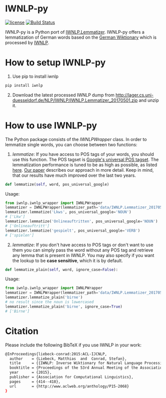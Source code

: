# IWNLP-py
[![license](https://img.shields.io/github/license/mashape/apistatus.svg?maxAge=2592000)](https://github.com/Liebeck/IWNLP-py/master/LICENSE.md)
[![Build Status](https://api.travis-ci.org/Liebeck/IWNLP-py.svg?branch=master)](https://travis-ci.com/Liebeck/IWNLP-py)

IWNLP-py is a Python port of [IWNLP.Lemmatizer](https://github.com/Liebeck/IWNLP.Lemmatizer). IWNLP-py offers a lemmatization of German words based on the [German Wiktionary](https://de.wiktionary.org/wiki) which is processed by [IWNLP](https://github.com/Liebeck/IWNLP).

# How to setup IWNLP-py
1. Use pip to install iwnlp
``` bash
pip install iwnlp
```
2. Download the latest processed IWNLP dump from http://lager.cs.uni-duesseldorf.de/NLP/IWNLP/IWNLP.Lemmatizer_20170501.zip and unzip it.


# How to use IWNLP-py
The Python package consists of the *IWNLPWrapper* class. In order to lemmatize single words, you can choose between two functions:
1. *lemmatize*: If you have access to POS tags of your words, you should use this function. The POS tagset is [Google's universal POS tagset](http://universaldependencies.org/u/pos/). The lemmatization performance is tuned to be as high as possible, as listed [here](http://www.iwnlp.com/iwnlp_results.html). [Our paper](http://www.aclweb.org/anthology/P15-2068) describes our approach in more detail. Keep in mind, that our results have much improved over the last two years.
``` python
def lemmatize(self, word, pos_universal_google)
```
Usage:
``` python
from iwnlp.iwnlp_wrapper import IWNLPWrapper
lemmatizer = IWNLPWrapper(lemmatizer_path='data/IWNLP.Lemmatizer_20170501.json')
lemmatizer.lemmatize('Lkws', pos_universal_google='NOUN')
# ['Lkw']
lemmatizer.lemmatize('Onlineauftritten', pos_universal_google='NOUN')
# ['Onlineauftritt']
lemmatizer.lemmatize('gespielt', pos_universal_google='VERB')
# ['spielen']
```

2. *lemmatize*: If you don't have access to POS tags or don't want to use them you can simply pass the word without any POS tag and retrieve any lemma that is present in IWNLP. You may also specify if you want the lookup to be **case sensitive**, which it is by default.
``` python
def lemmatize_plain(self, word, ignore_case=False):
```

Usage:
``` python
from iwnlp.iwnlp_wrapper import IWNLPWrapper
lemmatizer = IWNLPWrapper(lemmatizer_path='data/IWNLP.Lemmatizer_20170501.json')
lemmatizer.lemmatize_plain('birne')
# no result since the noun is lowercased
lemmatizer.lemmatize_plain('birne', ignore_case=True)
# ['Birne']
```

# Citation
Please include the following BibTeX if you use IWNLP in your work:
``` bash
@InProceedings{liebeck-conrad:2015:ACL-IJCNLP,
  author    = {Liebeck, Matthias  and  Conrad, Stefan},
  title     = {{IWNLP: Inverse Wiktionary for Natural Language Processing}},
  booktitle = {Proceedings of the 53rd Annual Meeting of the Association for Computational Linguistics and the 7th International Joint Conference on Natural Language Processing (Volume 2: Short Papers)},
  year      = {2015},
  publisher = {Association for Computational Linguistics},
  pages     = {414--418},
  url       = {http://www.aclweb.org/anthology/P15-2068}
}
```